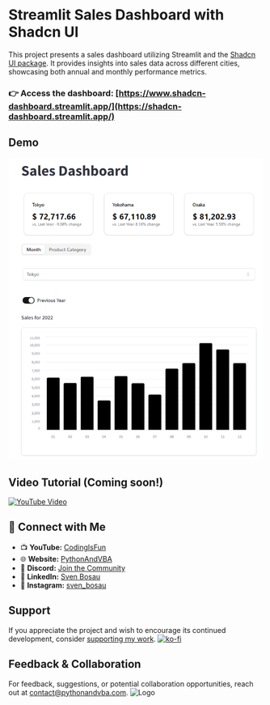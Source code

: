 # Streamlit Sales Dashboard with Shadcn UI

This project presents a sales dashboard utilizing Streamlit and the [Shadcn UI package](https://github.com/ObservedObserver/streamlit-shadcn-ui). It provides insights into sales data across different cities, showcasing both annual and monthly performance metrics.
### 👉 Access the dashboard: [https://www.shadcn-dashboard.streamlit.app/](https://shadcn-dashboard.streamlit.app/)

## Demo
![Dashboard Demo](Dashboard_Demo.png)

## Video Tutorial (Coming soon!)
[![YouTube Video](https://img.youtube.com/vi/a8KFaqsq6oE/0.jpg)](https://youtu.be/a8KFaqsq6oE)


## 🤝 Connect with Me
- 📺 **YouTube:** [CodingIsFun](https://youtube.com/c/CodingIsFun)
- 🌐 **Website:** [PythonAndVBA](https://pythonandvba.com)
- 💬 **Discord:** [Join the Community](https://pythonandvba.com/discord)
- 💼 **LinkedIn:** [Sven Bosau](https://www.linkedin.com/in/sven-bosau/)
- 📸 **Instagram:** [sven_bosau](https://www.instagram.com/sven_bosau/)

## Support 
If you appreciate the project and wish to encourage its continued development, consider [supporting my work](https://pythonandvba.com/coffee-donation).
[![ko-fi](https://ko-fi.com/img/githubbutton_sm.svg)](https://pythonandvba.com/coffee-donation)

## Feedback & Collaboration
For feedback, suggestions, or potential collaboration opportunities, reach out at contact@pythonandvba.com.
![Logo](https://www.pythonandvba.com/banner-img)
